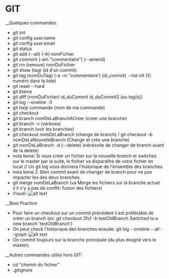 # GIT
__Quelques commandes:

- git init
- git config user.name
- git config user.email
- git status
- git add (--all) (-A) nomFichier
- git commint (-am "commentaire") (--amend)
- git rm (remove) nomDuFichier
- git show (tag) (id d'un commit)
- git tag (nomDuTag) (-a -m "commentaire') (id_commit) --list nX (X: numéro dans la liste)
- git reset --hard
- git blame
- git diff (nomDuFichier) id_duCommit id_duCommit2 (ou tag(s))
- git log --oneline -3
- git help commande (nom de ma commande)
- git checkout
- git branch nomDeLaBranchACreer (creer une branche)
- git branch -v (verbose)
- git branch (voir les branches)
- git checkout nomDeLaBranch (change de branch)  / git checkout -b nomDeLaNouvelleBranch (Change et crée une branche)
- git nomDeLaBranch -d (--delete) (nécéssite de changer de branch avant de la delete)
- nota bene: Si vous créer un fichier sur la nouvelle branch et switchez sur le master par la suite, le fichier va disparaître de votre fichier en local
// Un git log vous donnera l'historique de l'ensemble des branches
- nota bene 2: Bien commit avant de changer de branch pour ne pas impacter les des deux branches.
- git merge nomDeLaBranch (va Merge les fichiers sur la branche actuel s'il n'y a pas de conflit: fusion des fichiers)
- Visuel: ![alt text](https://i.ibb.co/LnQ9RVD/Capture2.png)

__Best Practice

- Pour faire un checkout sur un commit précédent il est préférable de créer un branch (ex: git checkout 2fcf -b testOldBranch
Switched to a new branch 'testOldBranch')
- On peut check l'historique des branches ensuite: git log --oneline --all --graph
![alt text](https://i.ibb.co/2k76DWs/Capture.png)
- On commit toujours sur la branche principale (du plus éloigné vers le master).

__Autres commandes utiles hors GIT:

- cd "chemin du fichier"
- .gitignore
